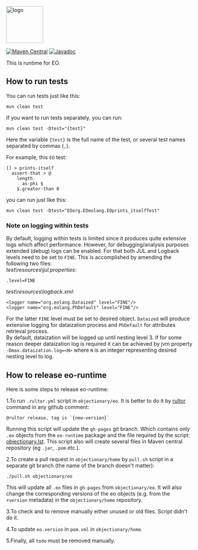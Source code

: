 <img alt="logo" src="https://www.objectionary.com/cactus.svg" height="100px" />

[![Maven Central](https://img.shields.io/maven-central/v/org.eolang/eo-runtime.svg)](https://maven-badges.herokuapp.com/maven-central/org.eolang/eo-runtime)
[![Javadoc](http://www.javadoc.io/badge/org.eolang/eo-runtime.svg)](http://www.javadoc.io/doc/org.eolang/eo-runtime)

This is runtime for EO.

## How to run tests

You can run tests just like this:

```
mvn clean test
```

If you want to run tests separately, you can run:

```
mvn clean test -Dtest="{test}"
```

Here the variable `{test}` is the full name of the test, or several test names separated by commas (`,`).

For example, this `EO` test:

```
[] > prints-itself
  assert-that > @
    length.
      as-phi $
    $.greater-than 0
```

you can run just like this:

```
mvn clean test -Dtest="EOorg.EOeolang.EOprints_itselfTest"
```

### Note on logging within tests

By default, logging within tests is limited since it
produces quite extensive logs which affect performance.
However, for debugging/analysis purposes extended (debug) logs can be enabled.
For that both JUL and Logback levels need to be set to `FINE`. This is
accomplished by amending the following two files:  
_test\resources\jul.properties_:

```
.level=FINE
```

_test\resources\logback.xml_:

```
<logger name="org.eolang.Dataized" level="FINE"/>
<logger name="org.eolang.PhDefault" level="FINE"/>
```

For the latter `FINE` level must be set to desired object. `Dataized` will
produce extensive logging for dataization process and `PhDefault` for
attributes retrieval process.  
By default, dataization will be logged up until nesting level 3.
If for some reason deeper dataization log is required it can be
achieved by jvm property `-Dmax.dataization.log=<N>`
where `N` is an integer representing desired nesting level to log.

## How to release eo-runtime

Here is some steps to release eo-runtime:

1.To run `.rultor.yml` script in `objectionary/eo`. It is better to do it by [rultor](https://www.yegor256.com/2014/07/24/rultor-automated-merging.html) command in any github comment:

   ```
   @rultor release, tag is `{new-version}`
   ```

   Running this script will update the `gh-pages` git branch. Which contains only `.eo` objects from the `eo-runtime` package and the file required by the script: [objectionary.lst](https://github.com/objectionary/eo/blob/gh-pages/objectionary.lst).
   This script also will create several files in Maven central repository (eg `.jar`, `.pom` etc.).

2.To create a pull request in `objectionary/home` by `pull.sh` script in a separate git branch (the name of the branch doesn't matter):

   ```shell
   ./pull.sh objectionary/eo
   ```

   This will update all `.eo` files in `gh-pages` from `objectionary/eo`. It will also change the corresponding versions of the eo objects (e.g. from the `+version` metadata) in the `objectionary/home` repository.

3.To check and to remove manually either unused or old files. Script didn't do it.

4.To update `eo.version` in `pom.xml` in `objectionary/home`.

5.Finally, all `todo` must be removed manually.
